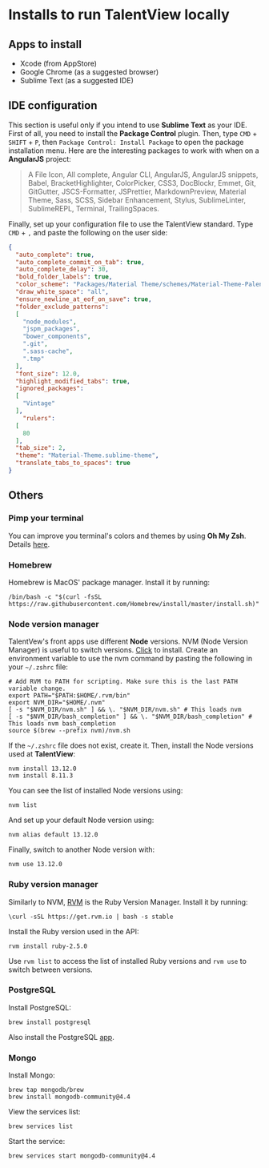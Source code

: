 # Installs to run TalentView locally

## Apps to install

- Xcode (from AppStore)
- Google Chrome (as a suggested browser)
- Sublime Text (as a suggested IDE)

## IDE configuration

This section is useful only if you intend to use **Sublime Text** as your IDE.
First of all, you need to install the **Package Control** plugin. Then, type `CMD` + `SHIFT` + `P`, then `Package Control: Install Package` to open the package installation menu. Here are the interesting packages to work with when on a **AngularJS** project: 
>A File Icon, All complete, Angular CLI, AngularJS, AngularJS snippets, Babel, BracketHighlighter, ColorPicker, CSS3, DocBlockr, Emmet, Git, GitGutter, JSCS-Formatter, JSPrettier, MarkdownPreview, Material Theme, Sass, SCSS, Sidebar Enhancement, Stylus, SublimeLinter, SublimeREPL, Terminal, TrailingSpaces.

Finally, set up your configuration file to use the TalentView standard. Type `CMD` + `,` and paste the following on the user side:
```json
{
  "auto_complete": true,
  "auto_complete_commit_on_tab": true,
  "auto_complete_delay": 30,
  "bold_folder_labels": true,
  "color_scheme": "Packages/Material Theme/schemes/Material-Theme-Palenight.tmTheme",
  "draw_white_space": "all",
  "ensure_newline_at_eof_on_save": true,
  "folder_exclude_patterns":
  [
    "node_modules",
    "jspm_packages",
    "bower_components",
    ".git",
    ".sass-cache",
    ".tmp"
  ],
  "font_size": 12.0,
  "highlight_modified_tabs": true,
  "ignored_packages":
  [
    "Vintage"
  ],
    "rulers":
  [
    80
  ],
  "tab_size": 2,
  "theme": "Material-Theme.sublime-theme",
  "translate_tabs_to_spaces": true
}
```
## Others

### Pimp your terminal

You can improve you terminal's colors and themes by using **Oh My Zsh**. Details [here](https://blog.edenpulse.com/boostez-votre-terminal-sous-osx/ "link to website").

### Homebrew

Homebrew is MacOS' package manager. Install it by running:
```
/bin/bash -c "$(curl -fsSL https://raw.githubusercontent.com/Homebrew/install/master/install.sh)"
```
### Node version manager

TalentVew's front apps use different **Node** versions. NVM (Node Version Manager) is useful to switch versions. [Click](https://medium.com/@jamesauble/install-nvm-on-mac-with-brew-adb921fb92cc "link to website") to install.
Create an environment variable to use the nvm command by pasting the following in your `~/.zshrc` file:
```
# Add RVM to PATH for scripting. Make sure this is the last PATH variable change.
export PATH="$PATH:$HOME/.rvm/bin"
export NVM_DIR="$HOME/.nvm"
[ -s "$NVM_DIR/nvm.sh" ] && \. "$NVM_DIR/nvm.sh" # This loads nvm
[ -s "$NVM_DIR/bash_completion" ] && \. "$NVM_DIR/bash_completion" # This loads nvm bash_completion
source $(brew --prefix nvm)/nvm.sh
```
If the `~/.zshrc` file does not exist, create it.
Then, install the Node versions used at **TalentView**:
```
nvm install 13.12.0
nvm install 8.11.3
```
You can see the list of installed Node versions using:
```
nvm list
```
And set up your default Node version using:
```
nvm alias default 13.12.0
```
Finally, switch to another Node version with:
```
nvm use 13.12.0
```
### Ruby version manager

Similarly to NVM, [RVM](https://rvm.io/rvm/install "Link to website") is the Ruby Version Manager. Install it by running:
```
\curl -sSL https://get.rvm.io | bash -s stable
```
Install the Ruby version used in the API:
```
rvm install ruby-2.5.0
```
Use `rvm list` to access the list of installed Ruby versions and `rvm use` to switch between versions.

### PostgreSQL

Install PostgreSQL:
```
brew install postgresql
```
Also install the PostgreSQL [app](https://postgresapp.com/ "link to website").

### Mongo

Install Mongo:
```
brew tap mongodb/brew
brew install mongodb-community@4.4
```
View the services list:
```
brew services list
```
Start the service:
```
brew services start mongodb-community@4.4
```
